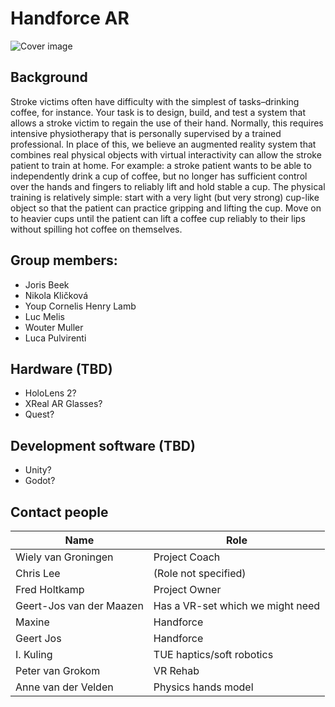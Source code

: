# Handforce AR

![Cover image](https://i.imgur.com/rh2T411.jpeg)

## Background
Stroke victims often have difficulty with the simplest of tasks–drinking coffee, for instance. Your task is to design, build, and test a system that allows a stroke victim to regain the use of their hand. Normally, this requires intensive physiotherapy that is personally supervised by a trained professional. In place of this, we believe an augmented reality system that combines real physical objects with virtual interactivity can allow the stroke patient to train at home. For example: a stroke patient wants to be able to independently drink a cup of coffee, but no longer has sufficient control over the hands and fingers to reliably lift and hold stable a cup. The physical training is relatively simple: start with a very light (but very strong) cup-like object so that the patient can practice gripping and lifting the cup. Move on to heavier cups until the patient can lift a coffee cup reliably to their lips without spilling hot coffee on themselves.

## Group members:
- Joris Beek
- Nikola Kličková
- Youp Cornelis Henry Lamb
- Luc Melis
- Wouter Muller
- Luca Pulvirenti

## Hardware (TBD)
- HoloLens 2?
- XReal AR Glasses?
- Quest?

## Development software (TBD)
- Unity?
- Godot?

## Contact people
| Name                | Role                   |
|---------------------|------------------------|
| Wiely van Groningen | Project Coach          |
| Chris Lee           | (Role not specified)   |
| Fred Holtkamp       | Project Owner          |
| Geert-Jos van der Maazen | Has a VR-set which we might need |
| Maxine              | Handforce              |
| Geert Jos           | Handforce              |
| I. Kuling           | TUE haptics/soft robotics |
| Peter van Grokom    | VR Rehab               |
| Anne van der Velden | Physics hands model    |

